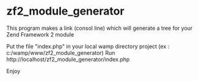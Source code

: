 zf2_module_generator
====================

This program makes a link (consol line) which will generate a tree for your Zend Framework 2 module

Put the file "index.php" in your local wamp directory project (ex : c:/wamp/www/zf2_module_generator)
Run http://localhost/zf2_module_generator/index.php

Enjoy
